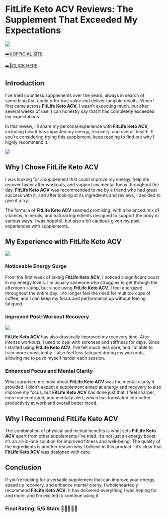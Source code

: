 # **FitLife Keto ACV Reviews**: The Supplement That Exceeded My Expectations

[![](https://static.vecteezy.com/system/resources/thumbnails/019/896/014/small/buy-now-gradient-button-with-cart-symbol-buy-now-illustration-png.png)](https://edetoop.top/lander/sugarpreland-1/fitlifeketo.html) 

[➡️🌐OFFICIAL SITE](https://edetoop.top/lander/sugarpreland-1/fitlifeketo.html) 

[➡️🔗CLICK HERE](https://edetoop.top/lander/sugarpreland-1/fitlifeketo.html) 


## Introduction

I’ve tried countless supplements over the years, always in search of something that could offer true value and deliver tangible results. When I first came across **FitLife Keto ACV**, I wasn’t expecting much, but after several weeks of use, I can honestly say that it has completely exceeded my expectations.

In this review, I’ll share my personal experience with **FitLife Keto ACV**, including how it has impacted my energy, recovery, and overall health. If you're considering trying this supplement, keep reading to find out why I highly recommend it.

[![](https://wallpapers.com/images/hd/red-order-now-button-udg4jcj4arvn8b0n-2.png)](https://edetoop.top/lander/sugarpreland-1/fitlifeketo.html)  

## Why I Chose **FitLife Keto ACV**

I was looking for a supplement that could improve my energy, help me recover faster after workouts, and support my mental focus throughout the day. **FitLife Keto ACV** was recommended to me by a friend who had great success with it, and after looking at its ingredients and reviews, I decided to give it a try.

The formula of **FitLife Keto ACV** seemed promising, with a balanced mix of vitamins, minerals, and natural ingredients designed to support the body in various ways. I was hopeful, but also a bit cautious given my past experiences with supplements.

## My Experience with **FitLife Keto ACV**

[![](https://static.vecteezy.com/system/resources/thumbnails/019/896/014/small/buy-now-gradient-button-with-cart-symbol-buy-now-illustration-png.png)](https://edetoop.top/lander/sugarpreland-1/fitlifeketo.html)

### Noticeable Energy Surge

From the first week of taking **FitLife Keto ACV**, I noticed a significant boost in my energy levels. I’m usually someone who struggles to get through the afternoon slump, but since using **FitLife Keto ACV**, I feel energized throughout the entire day. I no longer feel the need for multiple cups of coffee, and I can keep my focus and performance up without feeling fatigued.

### Improved Post-Workout Recovery

[![](https://wallpapers.com/images/hd/red-order-now-button-udg4jcj4arvn8b0n-2.png)](https://edetoop.top/lander/sugarpreland-1/fitlifeketo.html)  

**FitLife Keto ACV** has also drastically improved my recovery time. After intense workouts, I used to deal with soreness and stiffness for days. Since I started using **FitLife Keto ACV**, I’ve felt much less sore, and I’m able to train more consistently. I also feel less fatigued during my workouts, allowing me to push myself harder each session.

### Enhanced Focus and Mental Clarity

What surprised me most about **FitLife Keto ACV** was the mental clarity it provided. I didn’t expect a supplement aimed at energy and recovery to also improve my focus, but **FitLife Keto ACV** has done just that. I feel sharper, more concentrated, and mentally alert, which has translated into better productivity at work and overall better mood.

## Why I Recommend **FitLife Keto ACV**

The combination of physical and mental benefits is what sets **FitLife Keto ACV** apart from other supplements I’ve tried. It’s not just an energy boost; it’s an all-in-one solution for improved fitness and well-being. The quality of the ingredients is another reason why I believe in this product—it’s clear that **FitLife Keto ACV** was designed with care.

## Conclusion

If you're looking for a versatile supplement that can improve your energy, speed up recovery, and enhance mental clarity, I wholeheartedly recommend **FitLife Keto ACV**. It has delivered everything I was hoping for and more, and I’m excited to continue using it.

### Final Rating: 5/5 Stars 🌟🌟🌟🌟🌟

